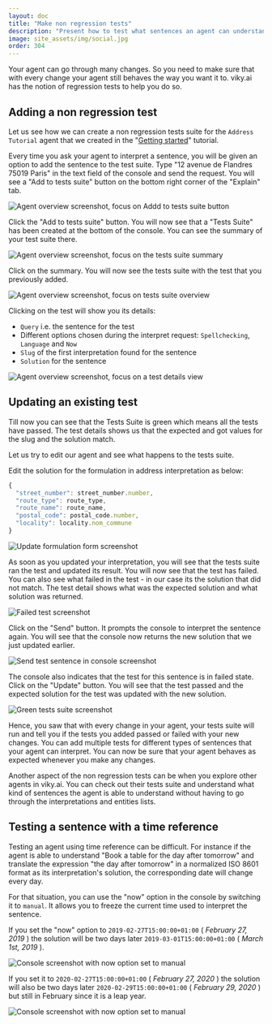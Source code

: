 ```yaml
---
layout: doc
title: "Make non regression tests"
description: "Present how to test what sentences an agent can understand and how to guarantee this behavior over time."
image: site_assets/img/social.jpg
order: 304
---
```


Your agent can go through many changes. So you need to make sure that with every change your agent still behaves the way you want it to. viky.ai has the notion of regression tests to help you do so.

## Adding a non regression test

Let us see how we can create a non regression tests suite for the `Address Tutorial` agent that we created in the "[Getting started](/doc/tutorials/getting-started-part-1/)" tutorial.

Every time you ask your agent to interpret a sentence, you will be given an option to add the sentence to the test suite. Type "12 avenue de Flandres 75019 Paris" in the text field of the console and send the request. You will see a "Add to tests suite" button on the bottom right corner of the "Explain" tab.

![Agent overview screenshot, focus on Addd to tests suite button](img/01_add_test.png "Add to tests suite button")

Click the "Add to tests suite" button. You will now see that a "Tests Suite" has been created at the bottom of the console. You can see the summary of your test suite there.

![Agent overview screenshot, focus on the tests suite summary](img/02_test_summary.png "Tests suite summary")

Click on the summary. You will now see the tests suite with the test that you previously added.

![Agent overview screenshot, focus on tests suite overview](img/03_test_suite.png "Tests suite overview")

Clicking on the test will show you its details:

* `Query` i.e. the sentence for the test
* Different options chosen during the interpret request: `Spellchecking`, `Language` and `Now`
* `Slug` of the first interpretation found for the sentence
* `Solution` for the sentence

![Agent overview screenshot, focus on a test details view](img/04_test_details.png "Detailed test view")

## Updating an existing test

Till now you can see that the Tests Suite is green which means all the tests have passed. The test details shows us that the expected and got values for the slug and the solution match.

Let us try to edit our agent and see what happens to the tests suite.

Edit the solution for the formulation in address interpretation as below:

```javascript
{
  "street_number": street_number.number,
  "route_type": route_type,
  "route_name": route_name,
  "postal_code": postal_code.number,
  "locality": locality.nom_commune
}
```

![Update formulation form screenshot](img/05_update_agent.png "Update second address formulation")

As soon as you updated your interpretation, you will see that the tests suite ran the test and updated its result. You will now see that the test has failed. You can also see what failed in the test - in our case its the solution that did not match. The test detail shows what was the expected solution and what solution was returned.

![Failed test screenshot](img/06_test_fail.png "Failed test")

Click on the "Send" button. It prompts the console to interpret the sentence again. You will see that the console now returns the new solution that we just updated earlier.

![Send test sentence in console screenshot](img/07_test_update.png "You can update the test in failure")

The console also indicates that the test for this sentence is in failed state. Click on the "Update" button. You will see that the test passed and the expected solution for the test was updated with the new solution.

![Green tests suite screenshot](img/08_test_pass.png "Green updated test with the new solution")

Hence, you saw that with every change in your agent, your tests suite will run and tell you if the tests you added passed or failed with your new changes. You can add multiple tests for different types of sentences that your agent can interpret. You can now be sure that your agent behaves as expected whenever you make any changes.

Another aspect of the non regression tests can be when you explore other agents in viky.ai. You can check out their tests suite and understand what kind of sentences the agent is able to understand without having to go through the interpretations and entities lists.

## Testing a sentence with a time reference

Testing an agent using time reference can be difficult. For instance if the agent is able to understand "Book a table for the day after tomorrow" and translate the expression "the day after tomorrow" in a normalized ISO 8601 format as its interpretation's solution, the corresponding date will change every day.

For that situation, you can use the "now" option in the console by switching it to `manual`. It allows you to freeze the current time used to interpret the sentence.

If you set the "now" option to `2019-02-27T15:00:00+01:00` ( _February 27, 2019_ ) the solution will be two days later `2019-03-01T15:00:00+01:00` ( _March 1st, 2019_ ).

![Console screenshot with now option set to manual](./img/09_now_in_2019.png "Interpret's solution is March 1st, 2019")

If you set it to `2020-02-27T15:00:00+01:00` ( _February 27, 2020_ ) the solution will also be two days later `2020-02-29T15:00:00+01:00` ( _February 29, 2020_ ) but still in February since it is a leap year.

![Console screenshot with now option set to manual](./img/10_now_in_2020.png "Interpret's solution is February 29, 2020")
